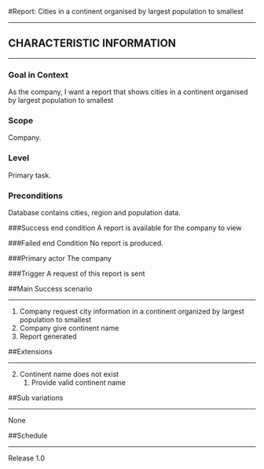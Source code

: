 #Report: Cities in a continent organised by largest population to smallest

---
## CHARACTERISTIC INFORMATION

---
### Goal in Context

As the company, I want a report that shows cities in a continent organised by largest population to smallest

### Scope

Company.

### Level

Primary task.

### Preconditions

Database contains cities, region and population data.

###Success end condition
A report is available for the company to view

###Failed end Condition
No report is produced.

###Primary actor
The company

###Trigger
A request of this report is sent

##Main Success scenario

---
1. Company request city information in a continent organized by largest population to smallest
2. Company give continent name
3. Report generated

##Extensions

---
2. Continent name does not exist
   1. Provide valid continent name

##Sub variations

---
None

##Schedule

---
Release 1.0
